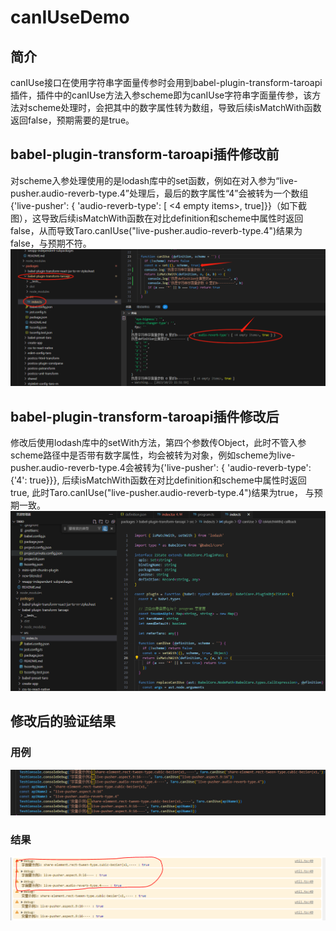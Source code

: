 # canIUseDemo

## 简介
canIUse接口在使用字符串字面量传参时会用到babel-plugin-transform-taroapi插件，插件中的canIUse方法入参scheme即为canIUse字符串字面量传参，该方法对scheme处理时，会把其中的数字属性转为数组，导致后续isMatchWith函数返回false，预期需要的是true。


## babel-plugin-transform-taroapi插件修改前
对scheme入参处理使用的是lodash库中的set函数，例如在对入参为“live-pusher.audio-reverb-type.4”处理后，最后的数字属性“4”会被转为一个数组{'live-pusher': { 'audio-reverb-type': [ <4 empty items>, true]}}（如下截图），这导致后续isMatchWith函数在对比definition和scheme中属性时返回false，从而导致Taro.canIUse("live-pusher.audio-reverb-type.4")结果为false，与预期不符。
![Alt text](c90e86cba557d113c95fc691cfb5b2a.png)

## babel-plugin-transform-taroapi插件修改后
修改后使用lodash库中的setWith方法，第四个参数传Object，此时不管入参scheme路径中是否带有数字属性，均会被转为对象，例如scheme为live-pusher.audio-reverb-type.4会被转为{'live-pusher': { 'audio-reverb-type': {'4': true}}}, 后续isMatchWith函数在对比definition和scheme中属性时返回true, 此时Taro.canIUse("live-pusher.audio-reverb-type.4")结果为true， 与预期一致。
![Alt text](image.png)

## 修改后的验证结果

### 用例
![Alt text](image-1.png)

### 结果
![Alt text](image-2.png)